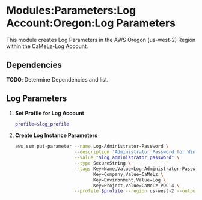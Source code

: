 # Modules:Parameters:Log Account:Oregon:Log Parameters

This module creates Log Parameters in the AWS Oregon (us-west-2) Region within the
CaMeLz-Log Account.

## Dependencies

**TODO**: Determine Dependencies and list.

## Log Parameters

1. **Set Profile for Log Account**

    ```bash
    profile=$log_profile
    ```

1. **Create Log Instance Parameters**

    ```bash
    aws ssm put-parameter --name Log-Administrator-Password \
                          --description 'Administrator Password for Windows Instances' \
                          --value "$log_administrator_password" \
                          --type SecureString \
                          --tags Key=Name,Value=Log-Administrator-Password \
                                 Key=Company,Value=CaMeLz \
                                 Key=Environment,Value=Log \
                                 Key=Project,Value=CaMeLz-POC-4 \
                          --profile $profile --region us-west-2 --output text
    ```
